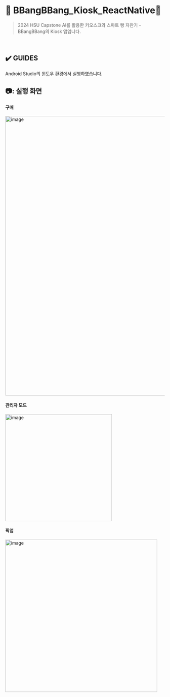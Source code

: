 🍞 BBangBBang_Kiosk_ReactNative🥐
=============
> 2024 HSU Capstone AI를 활용한 키오스크와 스마트 빵 자판기 - BBangBBang의 Kiosk 앱입니다.

<br>

## ✔️ GUIDES

Android Studio의 윈도우 환경에서 실행하였습니다.

## 📷: 실행 화면

#### 구매
<img width="880" alt="image" src="https://github.com/BBangBBang-Project/BBangBBang_Kiosk/assets/127072393/7637f2a3-95f6-44cd-bde1-23b227195ed9">

#### 관리자 모드
<img width="337" alt="image" src="https://github.com/BBangBBang-Project/BBangBBang_Kiosk/assets/127072393/04f1b506-dee8-4ed3-9920-38b2868b2a9b">

#### 픽업
<img width="480" alt="image" src="https://github.com/BBangBBang-Project/BBangBBang_Kiosk/assets/127072393/6e9b331f-e0e9-421f-a2dc-5a317b2eb8ef">
